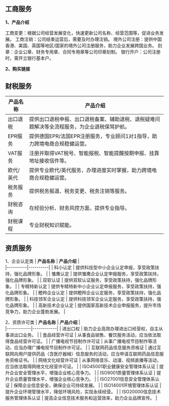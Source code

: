 ## 工商服务
**1、产品介绍**

工商变更：根据公司经营发展变化，快速更新公司名称、经营范围等，促进业务发展。 
工商注销：公司结束运营后，需要及时办理注销。
境外公司注册：提供中国香港、美国、英国等地区/国家的境外公司注册服务，助力企业发展跨国业务。
刻章：企业公章、财务专用章、合同专用章等公司印章刻制。
银行开户：公司注册时，需开立银行基本户。

**2、购买链接**


## 财税服务
| **产品名称** | **产品介绍** |   
|----------|----------|
|     出口退税    |    提供出口退税申报、出口退税备案、辅助退税、退税疑难问题解决等全流程服务，为企业退税保驾护航。    | 
|     EPR服务    |    提供德国EPR/法国EPR注册服务，专业顾问1对1指导，助力跨境电商合规稳健运营。    | 
|     VAT服务    |    注册并取得VAT税号、智能报税、智能提醒按期申报、挂靠地址接收信件等。    | 
|     欧代/英代    |    提供专业欧代/英代服务，办理进度实时掌握，助力跨境电商合规稳健运营。    | 
|     税务服务    |    提供税务报道、税务变更、税务注销等服务。    | 
|     财税咨询    |    在经验分析、财务风控方面，提供专业指导。    | 
|     财税课程    |    专业财税知识赋能。    | 



## 资质服务

1、企业认定类
| **产品名称** | **产品介绍** |   
|----------|----------|
|     科小认定    |    提供科技型中小企业认定申报，享受政策扶持，强化品牌形象。    | 
|     雏鹰认定    |    提供雏鹰企业认定申报服务，享受政策扶持，强化品牌形象。    | 
|     双软认证    |    提供双软认证服务，享受政策扶持，强化品牌形象。    | 
|     专精特新认定    |    提供专精特新中小企业认定申报服务，享受政策扶持，强化品牌形象。    | 
|     瞪羚企业认定    |    提供瞪羚企业认定服务，享受政策扶持，强化品牌形象。    | 
|     科技领军企业认定    |    提供科技领军企业认定服务，享受政策扶持，强化品牌形象。    | 
|     高新技术企业认定    |    提供国家高新技术企业申报服务，提升市场竞争力，助力企业蓬勃发展。    | 



2、资质许可类
| **产品名称** | **产品介绍** |   
|------------|------------|
|      进出口权     |    助力企业高效办理进出口经营权，自主从事进出口业务。    | 
|      食品经营许可证     |    从事食品销售、餐饮服务活动，应当依法取得食品经营许可证。   | 
|      广播电视节目制作许可证     |    从事广播电视节目制作等活动，应当办理广播电视节目制作许可证。    | 
|      互联网药品信息服务资格证     |    通过互联网向用户提供药品（含医疗器械）信息服务的活动，应当申请互联网药品信息服务资格证书。    | 
|      网络文化经营许可证     |    从事网络音乐、动漫、视频直播等活动，应当依法取得网络文化经营许可证。    | 
|      ISO45001职业健康安全管理体系认证     |    提升企业安全管理水平，增强企业核心竞争力。    | 
|      ISO9001质量管理体系认证     |    提升企业质量管理水平，增强企业核心竞争力。    | 
|      ISO27001信息安全管理体系认证     |    保障企业信息安全，确保企业可持续发展。    | 
|      ISO14001环境管理体系认证     |    提升企业环境管理水平，降低环境风险，实现永续经营。    | 
|      ISO20000信息技术服务管理体系认证     |    提高企业信息技术服务和运营效率，助力企业品牌宣传。    | 

